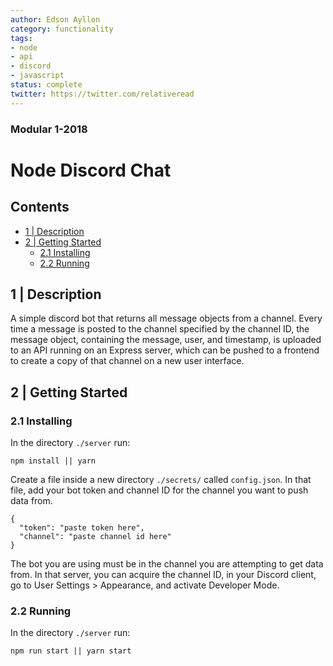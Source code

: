 ```yaml
---
author: Edson Ayllon
category: functionality
tags: 
- node
- api
- discord
- javascript
status: complete
twitter: https://twitter.com/relativeread
---
```


### Modular 1-2018 

# Node Discord Chat

## Contents

- [1 | Description](#1--description)
- [2 | Getting Started](#2--getting-started)
  - [2.1 Installing](#21-installing)
  - [2.2 Running](#22-running)

## 1 | Description

A simple discord bot that returns all message objects from a channel. Every time a message is posted to the channel specified by the channel ID, the message object, containing the message, user, and timestamp, is uploaded to an API running on an Express server, which can be pushed to a frontend to create a copy of that channel on a new user interface.

## 2 | Getting Started

### 2.1 Installing

In the directory `./server` run:

```
npm install || yarn
```

Create a file inside a new directory `./secrets/` called `config.json`. In that file, add your bot token and channel ID for the channel you want to push data from.

```
{
  "token": "paste token here",
  "channel": "paste channel id here"
}
```

The bot you are using must be in the channel you are attempting to get data from. In that server, you can acquire the channel ID, in your Discord client, go to User Settings > Appearance, and activate Developer Mode.

### 2.2 Running

In the directory `./server` run:

```
npm run start || yarn start
```
